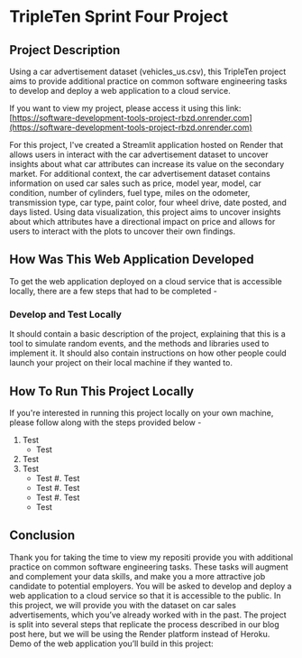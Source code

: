 # TripleTen Sprint Four Project

## Project Description 

Using a car advertisement dataset (vehicles_us.csv), this TripleTen project aims to provide additional practice on common software engineering tasks to develop and deploy a web application to a cloud service.  

If you want to view my project, please access it using this link: [https://software-development-tools-project-rbzd.onrender.com](https://software-development-tools-project-rbzd.onrender.com)

For this project, I've created a Streamlit application hosted on Render that allows users in interact with the car advertisement dataset to uncover insights about what car attributes can increase its value on the secondary market. For additional context, the car advertisement dataset contains information on used car sales such as price, model year, model, car condition, number of cylinders, fuel type, miles on the odometer, transmission type, car type, paint color, four wheel drive, date posted, and days listed. Using data visualization, this project aims to uncover insights about which attributes have a directional impact on price and allows for users to interact with the plots to uncover their own findings. 

## How Was This Web Application Developed

To get the web application deployed on a cloud service that is accessible locally, there are a few steps that had to be completed - 

### Develop and Test Locally


It should contain a basic description of the project, explaining that this is a tool to simulate random events, and the methods and libraries used to implement it. It should also contain instructions on how other people could launch your project on their local machine if they wanted to.

## How To Run This Project Locally

If you're interested in running this project locally on your own machine, please follow along with the steps provided below - 
1. Test
    - Test
2. Test
3. Test
     - Test
#. Test
    - Test
#. Test
    - Test
#. Test
    - Test
  
## Conclusion 
Thank you for taking the time to view my repositi
provide you with additional practice on common software engineering tasks. These tasks will augment and complement your data skills, and make you a more attractive job candidate to potential employers. 
You will be asked to develop and deploy a web application to a cloud service so that it is accessible to the public.
In this project, we will provide you with the dataset on car sales advertisements, which you’ve already worked with in the past.
The project is split into several steps that replicate the process described in our blog post here, but we will be using the Render platform instead of Heroku.
Demo of the web application you’ll build in this project:

